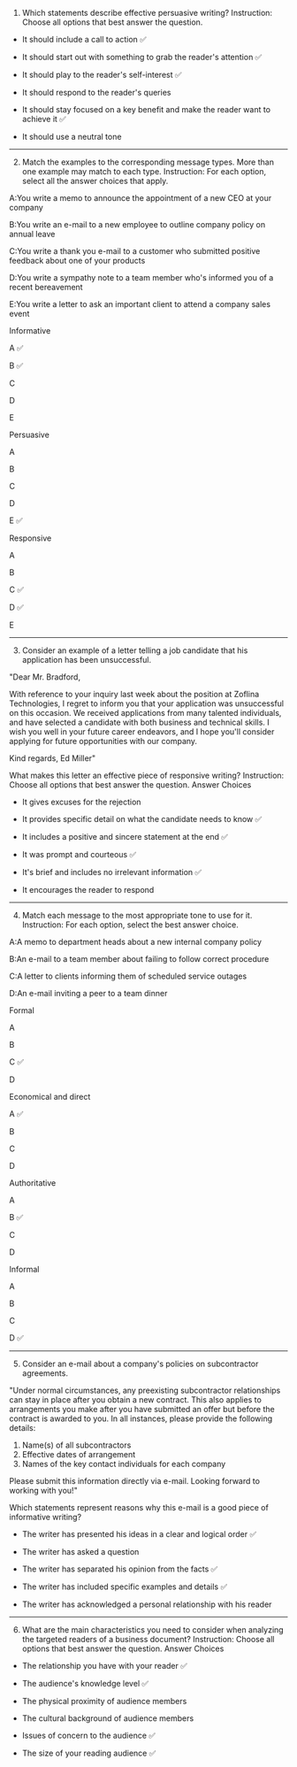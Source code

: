 1. Which statements describe effective persuasive writing?
Instruction: Choose all options that best answer the question. 


- It should include a call to action ✅

- It should start out with something to grab the reader's attention ✅

- It should play to the reader's self-interest ✅

- It should respond to the reader's queries

- It should stay focused on a key benefit and make the reader want to achieve it ✅

- It should use a neutral tone

----------

2. Match the examples to the corresponding message types. More than one example may match to each type.
Instruction: For each option, select all the answer choices that apply. 

A:You write a memo to announce the appointment of a new CEO at your company

B:You write an e-mail to a new employee to outline company policy on annual leave

C:You write a thank you e-mail to a customer who submitted positive feedback about one of your products

D:You write a sympathy note to a team member who's informed you of a recent bereavement

E:You write a letter to ask an important client to attend a company sales event

Informative

A ✅

B ✅

C

D

E

Persuasive

A

B

C

D

E ✅

Responsive

A

B

C ✅

D ✅

E

--------------

3. Consider an example of a letter telling a job candidate that his application has been unsuccessful.

"Dear Mr. Bradford,

With reference to your inquiry last week about the position at Zoflina Technologies, I regret to inform you that your application was unsuccessful on this occasion. We received applications from many talented individuals, and have selected a candidate with both business and technical skills. I wish you well in your future career endeavors, and I hope you'll consider applying for future opportunities with our company.

Kind regards,
Ed Miller"

What makes this letter an effective piece of responsive writing?
Instruction: Choose all options that best answer the question. 
Answer Choices

- It gives excuses for the rejection

- It provides specific detail on what the candidate needs to know ✅

- It includes a positive and sincere statement at the end ✅

- It was prompt and courteous ✅

- It's brief and includes no irrelevant information ✅

- It encourages the reader to respond

--------

4. Match each message to the most appropriate tone to use for it.
Instruction: For each option, select the best answer choice. 

A:A memo to department heads about a new internal company policy

B:An e-mail to a team member about failing to follow correct procedure

C:A letter to clients informing them of scheduled service outages

D:An e-mail inviting a peer to a team dinner

Formal

A

B

C ✅

D

Economical and direct

A ✅

B

C

D

Authoritative

A

B ✅

C

D

Informal

A

B

C

D ✅

----------

5. Consider an e-mail about a company's policies on subcontractor agreements.

"Under normal circumstances, any preexisting subcontractor relationships can stay in place after you obtain a new contract. This also applies to arrangements you make after you have submitted an offer but before the contract is awarded to you. In all instances, please provide the following details:

1. Name(s) of all subcontractors
2. Effective dates of arrangement
3. Names of the key contact individuals for each company

Please submit this information directly via e-mail. Looking forward to working with you!"

Which statements represent reasons why this e-mail is a good piece of informative writing?

- The writer has presented his ideas in a clear and logical order ✅

- The writer has asked a question

- The writer has separated his opinion from the facts ✅

- The writer has included specific examples and details ✅

- The writer has acknowledged a personal relationship with his reader

------------

6. What are the main characteristics you need to consider when analyzing the targeted readers of a business document?
Instruction: Choose all options that best answer the question. 
Answer Choices

- The relationship you have with your reader ✅

- The audience's knowledge level ✅

- The physical proximity of audience members

- The cultural background of audience members

- Issues of concern to the audience ✅

- The size of your reading audience ✅
